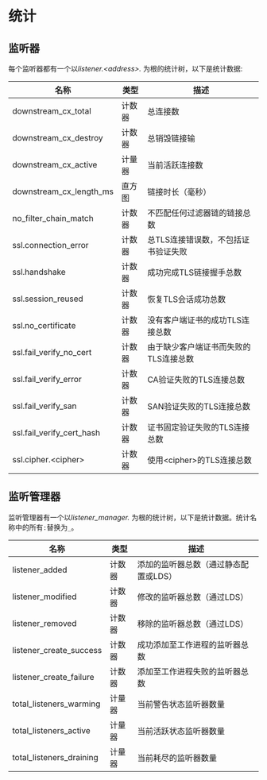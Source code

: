 # 统计

## 监听器

每个监听器都有一个以*listener.<address\>.* 为根的统计树，以下是统计数据:

|名称|类型|描述|  
|----|---|---|
|downstream_cx_total|计数器|总连接数|
|downstream_cx_destroy|计数器|总销毁链接输|
|downstream_cx_active|计量器|当前活跃连接数|
|downstream_cx_length_ms|直方图|链接时长（毫秒）|
|no_filter_chain_match|计数器|不匹配任何过滤器链的链接总数|
|ssl.connection_error|计数器|总TLS连接错误数，不包括证书验证失败|
|ssl.handshake|计数器|成功完成TLS链接握手总数|
|ssl.session_reused|计数器|恢复TLS会话成功总数|
|ssl.no_certificate|计数器|没有客户端证书的成功TLS连接总数|
|ssl.fail_verify_no_cert|计数器|由于缺少客户端证书而失败的TLS连接总数|
|ssl.fail_verify_error|计数器|CA验证失败的TLS连接总数|
|ssl.fail_verify_san|计数器|SAN验证失败的TLS连接总数|
|ssl.fail_verify_cert_hash|计数器|证书固定验证失败的TLS连接总数|
|ssl.cipher.<cipher\>|计数器|使用<cipher\>的TLS连接总数|

## 监听管理器

监听管理器有一个以*listener_manager.* 为根的统计树，以下是统计数据。统计名称中的所有`:`替换为`_`。

|名称|类型|描述|  
|----|---|---|
|listener_added|计数器|添加的监听器总数（通过静态配置或LDS）|
|listener_modified|计数器|修改的监听器总数（通过LDS）|
|listener_removed|计数器|移除的监听器总数（通过LDS）|
|listener_create_success|计数器|成功添加至工作进程的监听器总数|
|listener_create_failure|计数器|添加至工作进程失败的监听器总数|
|total_listeners_warming|计量器|当前警告状态监听器数量|
|total_listeners_active|计量器|当前活跃状态监听器数量|
|total_listeners_draining|计量器|当前耗尽的监听器数量|
